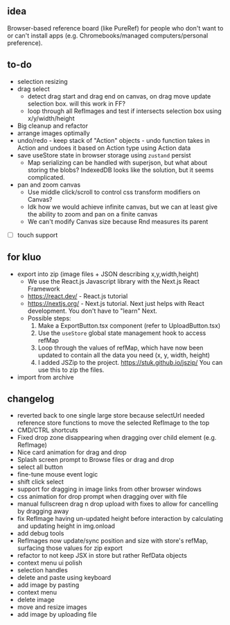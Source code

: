 ## idea

Browser-based reference board (like PureRef) for people who don't want to or can't install apps (e.g. Chromebooks/managed computers/personal preference).

## to-do

- selection resizing
- drag select
    - detect drag start and drag end on canvas, on drag move update selection box. will this work in FF?
    - loop through all RefImages and test if intersects selection box using x/y/width/height 
- Big cleanup and refactor
- arrange images optimally
- undo/redo - keep stack of "Action" objects - undo function takes in Action and undoes it based on Action type using Action data
- save useStore state in browser storage using `zustand` persist
    - Map serializing can be handled with superjson, but what about storing the blobs? IndexedDB looks like the solution, but it seems complicated.
- pan and zoom canvas
    - Use middle click/scroll to control css transform modifiers on Canvas?
    - Idk how we would achieve infinite canvas, but we can at least give the ability to zoom and pan on a finite canvas
    - We can't modify Canvas size because Rnd measures its parent
- [ ] touch support

## for kluo

- export into zip (image files + JSON describing x,y,width,height)
    - We use the React.js Javascript library with the Next.js React Framework
    - https://react.dev/ - React.js tutorial
    - https://nextjs.org/ - Next.js tutorial. Next just helps with React development. You don't have to "learn" Next.
    - Possible steps:
        1. Make a ExportButton.tsx component (refer to UploadButton.tsx)
        2. Use the `useStore` global state management hook to access refMap
        3. Loop through the values of refMap, which have now been updated to contain all the data you need (x, y, width, height)
        4. I added JSZip to the project. https://stuk.github.io/jszip/ You can use this to zip the files.
- import from archive

## changelog

- reverted back to one single large store because selectUrl needed reference store functions to move the selected RefImage to the top
- CMD/CTRL shortcuts
- Fixed drop zone disappearing when dragging over child element (e.g. RefImage)
- Nice card animation for drag and drop
- Splash screen prompt to Browse files or drag and drop
- select all button
- fine-tune mouse event logic
- shift click select
- support for dragging in image links from other browser windows
- css animation for drop prompt when dragging over with file
- manual fullscreen drag n drop upload with fixes to allow for cancelling by dragging away
- fix RefImage having un-updated height before interaction by calculating and updating height in img.onload
- add debug tools
- RefImages now update/sync position and size with store's refMap, surfacing those values for zip export
- refactor to not keep JSX in store but rather RefData objects
- context menu ui polish
- selection handles
- delete and paste using keyboard
- add image by pasting
- context menu
- delete image
- move and resize images
- add image by uploading file
